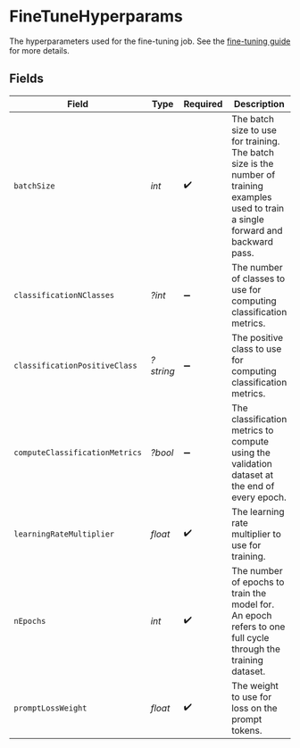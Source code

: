 # FineTuneHyperparams

The hyperparameters used for the fine-tuning job. See the [fine-tuning guide](/docs/guides/legacy-fine-tuning/hyperparameters) for more details.


## Fields

| Field                                                                                                                                    | Type                                                                                                                                     | Required                                                                                                                                 | Description                                                                                                                              |
| ---------------------------------------------------------------------------------------------------------------------------------------- | ---------------------------------------------------------------------------------------------------------------------------------------- | ---------------------------------------------------------------------------------------------------------------------------------------- | ---------------------------------------------------------------------------------------------------------------------------------------- |
| `batchSize`                                                                                                                              | *int*                                                                                                                                    | :heavy_check_mark:                                                                                                                       | The batch size to use for training. The batch size is the number of<br/>training examples used to train a single forward and backward pass.<br/> |
| `classificationNClasses`                                                                                                                 | *?int*                                                                                                                                   | :heavy_minus_sign:                                                                                                                       | The number of classes to use for computing classification metrics.<br/>                                                                  |
| `classificationPositiveClass`                                                                                                            | *?string*                                                                                                                                | :heavy_minus_sign:                                                                                                                       | The positive class to use for computing classification metrics.<br/>                                                                     |
| `computeClassificationMetrics`                                                                                                           | *?bool*                                                                                                                                  | :heavy_minus_sign:                                                                                                                       | The classification metrics to compute using the validation dataset at the end of every epoch.<br/>                                       |
| `learningRateMultiplier`                                                                                                                 | *float*                                                                                                                                  | :heavy_check_mark:                                                                                                                       | The learning rate multiplier to use for training.<br/>                                                                                   |
| `nEpochs`                                                                                                                                | *int*                                                                                                                                    | :heavy_check_mark:                                                                                                                       | The number of epochs to train the model for. An epoch refers to one<br/>full cycle through the training dataset.<br/>                    |
| `promptLossWeight`                                                                                                                       | *float*                                                                                                                                  | :heavy_check_mark:                                                                                                                       | The weight to use for loss on the prompt tokens.<br/>                                                                                    |
